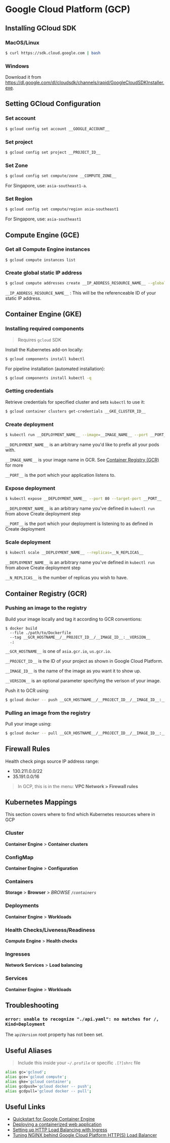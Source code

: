 # Google Cloud Platform (GCP)

## Installing GCloud SDK

### MacOS/Linux

```bash
$ curl https://sdk.cloud.google.com | bash
```

### Windows

Download it from https://dl.google.com/dl/cloudsdk/channels/rapid/GoogleCloudSDKInstaller.exe.

## Setting GCloud Configuration

### Set account

```bash
$ gcloud config set account __GOOGLE_ACCOUNT__
```

### Set project

```bash
$ gcloud config set project __PROJECT_ID__
```

### Set Zone

```bash
$ gcloud config set compute/zone __COMPUTE_ZONE__
```

For Singapore, use: `asia-southeast1-a`.

### Set Region

```bash
$ gcloud config set compute/region asia-southeast1
```

For Singapore, use: `asia-southeast1`

## Compute Engine (GCE)

### Get all Compute Engine instances

```
$ gcloud compute instances list
```

### Create global static IP address

```bash
$ gcloud compute addresses create __IP_ADDRESS_RESOURCE_NAME__ --global
```

`__IP_ADDRESS_RESOURCE_NAME__` : This will be the referenceable ID of your static IP address.

## Container Engine (GKE)

### Installing required components

> Requires `gcloud` SDK

Install the Kubernetes add-on locally:

```bash
$ gcloud components install kubectl
```

For pipeline installation (automated installation):

```bash
$ gcloud components install kubectl -q
```

### Getting credentials 

Retrieve credentials for specified cluster and sets `kubectl` to use it:

```bash
$ gcloud container clusters get-credentials __GKE_CLUSTER_ID__
```

### Create deployment

```bash
$ kubectl run __DEPLOYMENT_NAME__ --image=__IMAGE_NAME__ --port __PORT__
```

`__DEPLOYMENT_NAME__` is an arbitrary name you'd like to prefix all your pods with.

`__IMAGE_NAME__` is your image name in GCR. See [Container Registry (GCR)](#container-registry-gcr) for more

`__PORT__` is the port which your application listens to.

### Expose deployment

```bash
$ kubectl expose __DEPLOYMENT_NAME__ --port 80 --target-port __PORT__
```

`__DEPLOYMENT_NAME__` is an arbitrary name you've defined in `kubectl run` from above Create deployment step

`__PORT__` is the port which your deployment is listening to as defined in Create deployment

### Scale deployment

```bash
$ kubectl scale __DEPLOYMENT_NAME__ --replicas=__N_REPLICAS__
```

`__DEPLOYMENT_NAME__` is an arbitrary name you've defined in `kubectl run` from above Create deployment step

`__N_REPLICAS__` is the number of replicas you wish to have.

## Container Registry (GCR)

### Pushing an image to the registry
Build your image locally and tag it according to GCR conventions:

```
$ docker build 
  --file ./path/to/Dockerfile
  --tag __GCR_HOSTNAME__/__PROJECT_ID__/__IMAGE_ID__:__VERSION__ 
  .;
```

`__GCR_HOSTNAME__` is one of `asia.gcr.io`, `us.gcr.io`.

`__PROJECT_ID__` is the ID of your project as shown in Google Cloud Platform.

`__IMAGE_ID__` is the name of the image as you want it to show up.

`__VERSION__` is an optional parameter specifying the verison of your image.

Push it to GCR using:

```bash
$ gcloud docker -- push __GCR_HOSTNAME__/__PROJECT_ID__/__IMAGE_ID__:__VERSION__
```

### Pulling an image from the registry
Pull your image using:

```bash
$ gcloud docker -- pull __GCR_HOSTNAME__/__PROJECT_ID__/__IMAGE_ID__:__VERSION__
```

## Firewall Rules

Health check pings source IP address range:

- 130.211.0.0/22
- 35.191.0.0/16

> In GCP, this is in the menu: **VPC Network > Firewall rules**

## Kubernetes Mappings

This section covers where to find which Kubernetes resources where in GCP

### Cluster

**Container Engine** > **Container clusters**

### ConfigMap

**Container Engine** > **Configuration**

### Containers

**Storage** > **Browser** > *BROWSE `/containers`*

### Deployments

**Container Engine** > **Workloads**

### Health Checks/Liveness/Readiness

**Compute Engine** > **Health checks**

### Ingresses

**Network Services** > **Load balancing**

### Services

**Container Engine** > **Workloads**

## Troubleshooting

### `error: unable to recognize "./api.yaml": no matches for /, Kind=Deployment`

The `apiVersion` root property has not been set.

## Useful Aliases
> Include this inside your `~/.profile` or specific `.[?]shrc` file

```sh
alias gc='gcloud';
alias gce='gcloud compute';
alias gke='gcloud container';
alias gcdpush='gcloud docker -- push';
alias gcdpull='gcloud docker -- pull';
```

## Useful Links

- [Quickstart for Google Container Engine](https://cloud.google.com/container-engine/docs/quickstart)
- [Deploying a containerized web application](https://cloud.google.com/container-engine/docs/tutorials/hello-app)
- [Setting up HTTP Load Balancing with Ingress](https://cloud.google.com/container-engine/docs/tutorials/http-balancer)
- [Tuning NGINX behind Google Cloud Platform HTTP(S) Load Balancer](https://blog.percy.io/tuning-nginx-behind-google-cloud-platform-http-s-load-balancer-305982ddb340)